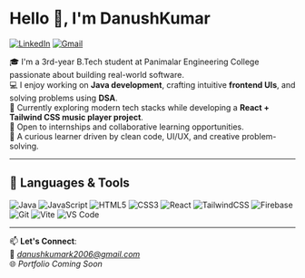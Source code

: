 # Hello 👋, I'm DanushKumar

[![LinkedIn](https://img.shields.io/badge/LinkedIn-blue?style=for-the-badge&logo=linkedin&logoColor=white)](https://www.linkedin.com/in/DanushKumarK01/)
[![Gmail](https://img.shields.io/badge/Gmail-D14836?style=for-the-badge&logo=gmail&logoColor=white)](mailto:danushkumark2006@gmail.com)

🎓 I'm a 3rd-year B.Tech student at Panimalar Engineering College passionate about building real-world software.  
💻 I enjoy working on **Java development**, crafting intuitive **frontend UIs**, and solving problems using **DSA**.  
🚀 Currently exploring modern tech stacks while developing a **React + Tailwind CSS music player project**.  
🤝 Open to internships and collaborative learning opportunities.  
🧠 A curious learner driven by clean code, UI/UX, and creative problem-solving.

---

## 🚀 Languages & Tools

![Java](https://img.shields.io/badge/Java-%23ED8B00.svg?style=for-the-badge&logo=java&logoColor=white)
![JavaScript](https://img.shields.io/badge/JavaScript-%23323330.svg?style=for-the-badge&logo=javascript&logoColor=%23F7DF1E)
![HTML5](https://img.shields.io/badge/HTML5-E34F26?style=for-the-badge&logo=html5&logoColor=white)
![CSS3](https://img.shields.io/badge/CSS3-1572B6?style=for-the-badge&logo=css3&logoColor=white)
![React](https://img.shields.io/badge/React-%2320232a.svg?style=for-the-badge&logo=react&logoColor=%2361DAFB)
![TailwindCSS](https://img.shields.io/badge/TailwindCSS-%2338B2AC.svg?style=for-the-badge&logo=tailwind-css&logoColor=white)
![Firebase](https://img.shields.io/badge/Firebase-ffca28?style=for-the-badge&logo=firebase&logoColor=black)
![Git](https://img.shields.io/badge/Git-%23F05033.svg?style=for-the-badge&logo=git&logoColor=white)
![Vite](https://img.shields.io/badge/Vite-646CFF?style=for-the-badge&logo=vite&logoColor=white)
![VS Code](https://img.shields.io/badge/VSCode-0078d7.svg?style=for-the-badge&logo=visual-studio-code&logoColor=white)

---

📫 **Let's Connect**:  
📌 *danushkumark2006@gmail.com*  
🌐 *Portfolio Coming Soon*
